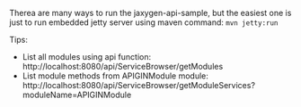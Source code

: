 Therea are many ways to run the jaxygen-api-sample, but the easiest one is just to run embedded jetty server 
using maven command:
```mvn jetty:run```

Tips:
* List all modules using api function: http://localhost:8080/api/ServiceBrowser/getModules
* List module methods from APIGINModule module:  http://localhost:8080/api/ServiceBrowser/getModuleServices?moduleName=APIGINModule